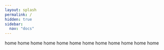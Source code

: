 ```yaml
---
layout: splash
permalink: /
hidden: true
sidebar:
  nav: "docs"
---
```


home 
home
home 
home
home 
home
home 
home
home 
home
home 
home

